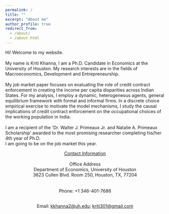 ```yaml
---
permalink: /
title: ""
excerpt: "About me"
author_profile: true
redirect_from: 
  - /about/
  - /about.html
---
```


Hi! Welcome to my website.  <br />  <br /> 
My name is Kriti Khanna, I am a Ph.D. Candidate in Economics at the University of Houston. My research interests are in the fields of Macroeconomics, Development and Entrepreneurship. <br /> <br /> 
My job market paper focuses on evaluating the role of credit contract enforcement in creating the income per capita disparities across Indian States. For my analysis, I employ a dynamic, heterogeneous agents, general equilibrium framework with formal and informal firms. In a discrete choice empirical exercise to motivate the model mechanisms, I study the causal implications of credit contract enforcement on the occupational choices of the working population in India. <br /> <br /> 
I am a recipient of the 'Dr. Walter J. Primeaux Jr. and Natalie A. Primeaux Scholarship' awarded to the most promising researcher completing his/her 4th year of Ph.D.  <br /> 
I am going to be on the job market this year.

<div align="center">

<u>Contact Information </u> <br/> <br/> 
Office Address  <br/> 
Department of Economics, University of Houston <br/> 
3623 Cullen Blvd. Room 250, Houston, TX, 77204 <br/> <br/>  
Phone: +1 346-401-7686 <br/> <br/> 

Email: kkhanna2@uh.edu; kriti301@gmail.com
</div>

